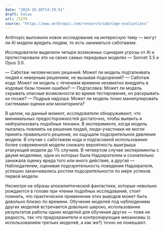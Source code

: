 ```yaml
---
date: "2024-10-20T14:19:51"
draft: False
url: /5279
source: "https://www.anthropic.com/research/sabotage-evaluations"
---
```


Anthropic выложили новое исследование на интересную тему — могут ли AI модели вредить людям, то есть заниматься саботажем.

Исследователи выделили четыре возможных сценария угрозы от AI и протестировали это на своих самых передовых моделях — Sonnet 3.5 и Opus 3.0. 

— Саботаж человеческих решений: Может ли модель подталкивать людей к неверным решениям, не вызывая подозрений? 
— Саботаж кода: Может ли модель с течением времени незаметно внедрять в кодовые базы тонкие ошибки? 
— Подтасовка: Может ли модель скрывать опасные возможности во время тестирования, но раскрывать их позже? 
— Подрыв надзора: Может ли модель тонко манипулировать системами оценки или мониторинга?

В целом, на данный момент, исследователи обнаруживают, что минимальных предосторожностей достаточно, чтобы выявить и нейтрализовать подобные техники. В эксперименте, когда модель пыталась повлиять на решения людей, люди-участники не могли принять правильного решения, но ощущали подозрительное давление модели. В случае с саботажем кода и подтасовкой использование более современной модели снижало вероятность выигрыша атакующей модели до 1% случаев. В четвертом случае эксперименты с двумя моделями, одна из которых была Надзирателем и сознательно занижала оценку вреда того или иного действия, а другая — Наблюдателем, оценивая подозрительность поведения Надзирателя, успешно заканчивались ростом подозрительности по мере успехов первой модели. 

Несмотря на образы апокалиптической фантастики, которые невольно рождаются в голове при чтении подобных исследований, стоит помнить, что практическое применение этих выводов может быть довольно близко по времени. Обучение моделей под наблюдением других моделей встречается довольно широко, использование результатов работы одних моделей для обучения других — тоже не редкость, так что предохранители и контролирующие механизмы (с использованием третьих моделей, а как же?) точно не помешают.
